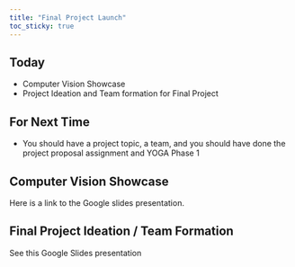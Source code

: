 ```yaml
---
title: "Final Project Launch"
toc_sticky: true
---
```


## Today

* Computer Vision Showcase
* Project Ideation and Team formation for Final Project

## For Next Time

* You should have a project topic, a team, and you should have done the project proposal assignment and YOGA Phase 1

## Computer Vision Showcase

Here is a link to the <a-no-proxy href="https://docs.google.com/presentation/d/1wJhewhzXDp6tRldRKpAVoHq435G_N9-lE_56ZRu1FqQ/edit?usp=sharing">Google slides presentation</a-no-proxy>.

## Final Project Ideation / Team Formation

See this <a-no-proxy href="https://docs.google.com/presentation/d/1ZfY-0IQvRMDlvKaXZ06lIamujyVIaHCi3cGwJmPZcZg/edit?usp=sharing">Google Slides presentation</a-no-proxy>

